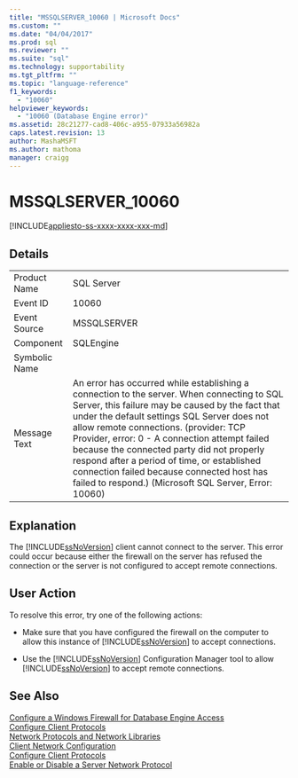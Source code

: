```yaml
---
title: "MSSQLSERVER_10060 | Microsoft Docs"
ms.custom: ""
ms.date: "04/04/2017"
ms.prod: sql
ms.reviewer: ""
ms.suite: "sql"
ms.technology: supportability
ms.tgt_pltfrm: ""
ms.topic: "language-reference"
f1_keywords: 
  - "10060"
helpviewer_keywords: 
  - "10060 (Database Engine error)"
ms.assetid: 28c21277-cad8-406c-a955-07933a56982a
caps.latest.revision: 13
author: MashaMSFT
ms.author: mathoma
manager: craigg
---
```

# MSSQLSERVER_10060
[!INCLUDE[appliesto-ss-xxxx-xxxx-xxx-md](../../includes/appliesto-ss-xxxx-xxxx-xxx-md.md)]
  
## Details  
  
|||  
|-|-|  
|Product Name|SQL Server|  
|Event ID|10060|  
|Event Source|MSSQLSERVER|  
|Component|SQLEngine|  
|Symbolic Name||  
|Message Text|An error has occurred while establishing a connection to the server.  When connecting to SQL Server, this failure may be caused by the fact that under the default settings SQL Server does not allow remote connections. (provider: TCP Provider, error: 0 - A connection attempt failed because the connected party did not properly respond after a period of time, or established connection failed because connected host has failed to respond.) (Microsoft SQL Server, Error: 10060)|  
  
## Explanation  
The [!INCLUDE[ssNoVersion](../../includes/ssnoversion-md.md)] client cannot connect to the server. This error could occur because either the firewall on the server has refused the connection or the server is not configured to accept remote connections.  
  
## User Action  
To resolve this error, try one of the following actions:  
  
-   Make sure that you have configured the firewall on the computer to allow this instance of [!INCLUDE[ssNoVersion](../../includes/ssnoversion-md.md)] to accept connections.  
  
-   Use the [!INCLUDE[ssNoVersion](../../includes/ssnoversion-md.md)] Configuration Manager tool to allow [!INCLUDE[ssNoVersion](../../includes/ssnoversion-md.md)] to accept remote connections.  
  
## See Also  
[Configure a Windows Firewall for Database Engine Access](~/database-engine/configure-windows/configure-a-windows-firewall-for-database-engine-access.md)  
[Configure Client Protocols](~/database-engine/configure-windows/configure-client-protocols.md)  
[Network Protocols and Network Libraries](~/sql-server/install/network-protocols-and-network-libraries.md)  
[Client Network Configuration](~/database-engine/configure-windows/client-network-configuration.md)  
[Configure Client Protocols](~/database-engine/configure-windows/configure-client-protocols.md)  
[Enable or Disable a Server Network Protocol](~/database-engine/configure-windows/enable-or-disable-a-server-network-protocol.md)  
  

